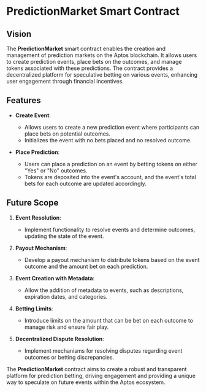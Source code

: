 # PredictionMarket Smart Contract

## Vision

The **PredictionMarket** smart contract enables the creation and management of prediction markets on the Aptos blockchain. It allows users to create prediction events, place bets on the outcomes, and manage tokens associated with these predictions. The contract provides a decentralized platform for speculative betting on various events, enhancing user engagement through financial incentives.

## Features

- **Create Event**:

  - Allows users to create a new prediction event where participants can place bets on potential outcomes.
  - Initializes the event with no bets placed and no resolved outcome.

- **Place Prediction**:
  - Users can place a prediction on an event by betting tokens on either "Yes" or "No" outcomes.
  - Tokens are deposited into the event's account, and the event's total bets for each outcome are updated accordingly.

## Future Scope

1. **Event Resolution**:

   - Implement functionality to resolve events and determine outcomes, updating the state of the event.

2. **Payout Mechanism**:

   - Develop a payout mechanism to distribute tokens based on the event outcome and the amount bet on each prediction.

3. **Event Creation with Metadata**:

   - Allow the addition of metadata to events, such as descriptions, expiration dates, and categories.

4. **Betting Limits**:

   - Introduce limits on the amount that can be bet on each outcome to manage risk and ensure fair play.

5. **Decentralized Dispute Resolution**:
   - Implement mechanisms for resolving disputes regarding event outcomes or betting discrepancies.

The **PredictionMarket** contract aims to create a robust and transparent platform for prediction betting, driving engagement and providing a unique way to speculate on future events within the Aptos ecosystem.
